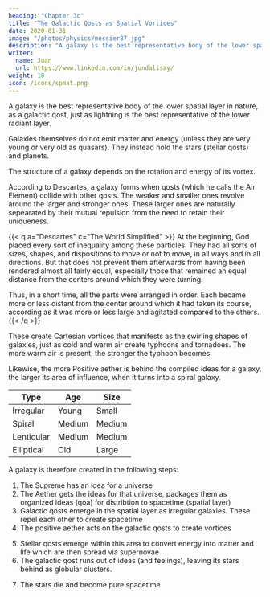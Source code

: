 ```yaml
---
heading: "Chapter 3c"
title: "The Galactic Qosts as Spatial Vortices"
date: 2020-01-31
image: "/photos/physics/messier87.jpg"
description: "A galaxy is the best representative body of the lower spatial layer in nature, as a galactic qost"
writer:
  name: Juan
  url: https://www.linkedin.com/in/jundalisay/
weight: 18
icon: /icons/spmat.png
---
```



A galaxy is the best representative body of the lower spatial layer in nature, as a galactic qost, just as lightning is the best representative of the lower radiant layer. 

Galaxies themselves do not emit matter and energy (unless they are very young or very old as quasars). They instead hold the stars (stellar qosts) and planets. 

The structure of a galaxy depends on the rotation and energy of its vortex. 

According to Descartes, a galaxy forms when qosts (which he calls the Air Element) collide with other qosts. The weaker and smaller ones revolve around the larger and stronger ones. These larger ones are naturally sepearated by their mutual repulsion from the need to retain their uniqueness.  

{{< q a="Descartes" c="The World Simplified" >}}
At the beginning, God placed every sort of inequality among these particles. They had all sorts of sizes, shapes, and dispositions to move or not to move, in all ways and in all directions. But that does not prevent them afterwards from having been rendered almost all fairly equal, especially those that remained an equal distance from the centers around which they were turning.

Thus, in a short time, all the parts were arranged in order. Each became more or less distant from the center around which it had taken its course, according as it was more or less large and agitated compared to the others.
{{< /q >}}


These create Cartesian vortices that manifests as the swirling shapes of galaxies, just as cold and warm air create typhoons and tornadoes. The more warm air is present, the stronger the typhoon becomes. 

Likewise, the more Positive aether is behind the compiled ideas for a galaxy, the larger its area of influence, when it turns into a spiral galaxy.

Type | Age | Size
--- | --- | ---
Irregular | Young | Small
Spiral | Medium | Medium
Lenticular | Medium | Medium
Elliptical | Old | Large


A galaxy is therefore created in the following steps:

1. The Supreme has an idea for a universe
2. The Aether gets the ideas for that universe, packages them as organized ideas (qoa) for distribtion to spacetime (spatial layer)
3. Galactic qosts emerge in the spatial layer as irregular galaxies. These repel each other to create spacetime
4. The positive aether acts on the galactic qosts to create vortices
 <!-- increase its area of influence and size to create spiral galaxies -->
5. Stellar qosts emerge within this area to convert energy into matter and life which are then spread via supernovae
6. The galactic qost runs out of ideas (and feelings), leaving its stars behind as globular clusters. 
<!-- It turns into either empty space or a quasar -->
7. The stars die and become pure spacetime 

